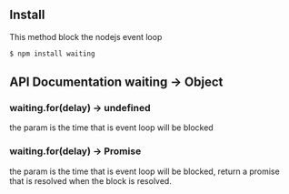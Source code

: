 ## Install
This method block the nodejs event loop
```bash
$ npm install waiting
```
## API Documentation waiting -> Object
### waiting.for(delay) -> undefined
the param is the time that is event loop will be blocked

### waiting.for(delay) -> Promise
the param is the time that is event loop will be blocked, return a promise that is 
resolved when the block is resolved.